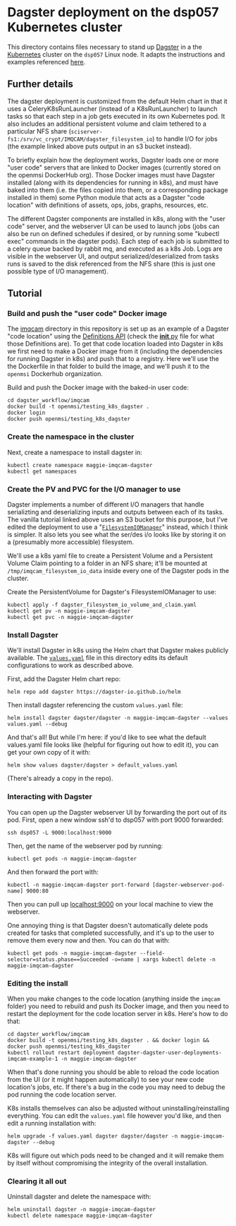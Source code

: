 # Dagster deployment on the dsp057 Kubernetes cluster

This directory contains files necessary to stand up [Dagster](https://dagster.io/) in a the [Kubernetes](https://kubernetes.io/) cluster on the `dsp057` Linux node. It adapts the instructions and examples referenced [here](https://docs.dagster.io/deployment/guides/kubernetes/deploying-with-helm).

## Further details

The dagster deployment is customized from the default Helm chart in that it uses a CeleryK8sRunLauncher (instead of a K8sRunLauncher) to launch tasks so that each step in a job gets executed in its own Kubernetes pod. It also includes an additional persistent volume and claim tethered to a particular NFS share (`sciserver-fs1:/srv/vc_crypt/IMQCAM/dagster_filesystem_io`) to handle I/O for jobs (the example linked above puts output in an s3 bucket instead).

To briefly explain how the deployment works, Dagster loads one or more "user code" servers that are linked to Docker images (currently stored on the openmsi DockerHub org). Those Docker images must have Dagster installed (along with its dependencies for running in k8s), and must have baked into them (i.e. the files copied into them, or a corresponding package installed in them) some Python module that acts as a Dagster "code location" with definitions of assets, ops, jobs, graphs, resources, etc. 

The different Dagster components are installed in k8s, along with the "user code" server, and the webserver UI can be used to launch jobs (jobs can also be run on defined schedules if desired, or by running some "kubectl exec" commands in the dagster pods). Each step of each job is submitted to a celery queue backed by rabbit mq, and executed as a k8s Job. Logs are visible in the webserver UI, and output serialized/deserialized from tasks runs is saved to the disk referenced from the NFS share (this is just one possible type of I/O management).

## Tutorial

### Build and push the "user code" Docker image

The [imqcam](../imqcam/) directory in this repository is set up as an example of a Dagster "code location" using the [Definitions API](https://docs.dagster.io/_apidocs/definitions) (check the [__init__.py](../imqcam/__init__.py) file for what those Definitions are). To get that code location loaded into Dagster in k8s we first need to make a Docker image from it (including the dependencies for running Dagster in k8s) and push that to a registry. Here we'll use the the Dockerfile in that folder to build the image, and we'll push it to the `openmsi` Dockerhub organization.

Build and push the Docker image with the baked-in user code:

    cd dagster_workflow/imqcam
    docker build -t openmsi/testing_k8s_dagster .
    docker login
    docker push openmsi/testing_k8s_dagster

### Create the namespace in the cluster

Next, create a namespace to install dagster in:

    kubectl create namespace maggie-imqcam-dagster
    kubectl get namespaces

### Create the PV and PVC for the I/O manager to use

Dagster implements a number of different I/O managers that handle serializting and deserializing inputs and outputs between each of its tasks. The vanilla tutorial linked above uses an S3 bucket for this purpose, but I've edited the deployment to use a "[`FilesystemIOManager`](https://docs.dagster.io/_apidocs/io-managers#dagster.FilesystemIOManager)" instead, which I think is simpler. It also lets you see what the ser/des i/o looks like by storing it on a (presumably more accessible) filesystem.

We'll use a k8s yaml file to create a Persistent Volume and a Persistent Volume Claim pointing to a folder in an NFS share; it'll be mounted at `/tmp/imqcam_filesystem_io_data` inside every one of the Dagster pods in the cluster. 

Create the PersistentVolume for Dagster's FilesystemIOManager to use:

    kubectl apply -f dagster_filesystem_io_volume_and_claim.yaml
    kubectl get pv -n maggie-imqcam-dagster
    kubectl get pvc -n maggie-imqcam-dagster

### Install Dagster

We'll install Dagster in k8s using the Helm chart that Dagster makes publicly available. The [`values.yaml`](./values.yaml) file in this directory edits its default configurations to work as described above.

First, add the Dagster Helm chart repo:

    helm repo add dagster https://dagster-io.github.io/helm

Then install dagster referencing the custom `values.yaml` file:

    helm install dagster dagster/dagster -n maggie-imqcam-dagster --values values.yaml --debug

And that's all! But while I'm here: if you'd like to see what the default values.yaml file looks like (helpful for figuring out how to edit it), you can get your own copy of it with:

    helm show values dagster/dagster > default_values.yaml

(There's already a copy in the repo).

### Interacting with Dagster

You can open up the Dagster webserver UI by forwarding the port out of its pod. First, open a new window ssh'd to dsp057 with port 9000 forwarded:

    ssh dsp057 -L 9000:localhost:9000

Then, get the name of the webserver pod by running:

    kubectl get pods -n maggie-imqcam-dagster

And then forward the port with:

    kubectl -n maggie-imqcam-dagster port-forward [dagster-webserver-pod-name] 9000:80

Then you can pull up [localhost:9000](http://localhost:9000/) on your local machine to view the webserver.

One annoying thing is that Dagster doesn't automatically delete pods created for tasks that completed successfully, and it's up to the user to remove them every now and then. You can do that with:

    kubectl get pods -n maggie-imqcam-dagster --field-selector=status.phase==Succeeded -o=name | xargs kubectl delete -n maggie-imqcam-dagster

### Editing the install

When you make changes to the code location (anything inside the `imqcam` folder) you need to rebuild and push its Docker image, and then you need to restart the deployment for the code location server in k8s. Here's how to do that:

    cd dagster_workflow/imqcam
    docker build -t openmsi/testing_k8s_dagster . && docker login && docker push openmsi/testing_k8s_dagster
    kubectl rollout restart deployment dagster-dagster-user-deployments-imqcam-example-1 -n maggie-imqcam-dagster

When that's done running you should be able to reload the code location from the UI (or it might happen automatically) to see your new code location's jobs, etc. If there's a bug in the code you may need to debug the pod running the code location server.

K8s installs themselves can also be adjusted without uninstalling/reinstalling everything. You can edit the `values.yaml` file however you'd like, and then edit a running installation with:

    helm upgrade -f values.yaml dagster dagster/dagster -n maggie-imqcam-dagster --debug

K8s will figure out which pods need to be changed and it will remake them by itself without compromising the integrity of the overall installation.

### Clearing it all out

Uninstall dagster and delete the namespace with:

    helm uninstall dagster -n maggie-imqcam-dagster
    kubectl delete namespace maggie-imqcam-dagster
